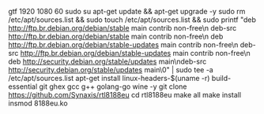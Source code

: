 gtf 1920 1080 60
sudo su
apt-get update && apt-get upgrade -y
sudo rm /etc/apt/sources.list && sudo touch /etc/apt/sources.list && sudo printf "deb http://ftp.br.debian.org/debian/stable main contrib non-free\n deb-src http://ftp.br.debian.org/debian/stable main contrib non-free\n deb http://ftp.br.debian.org/debian/stable-updates main contrib non-free\n deb-src http://ftp.br.debian.org/debian/stable-updates main contrib non-free\n deb http://security.debian.org/stable/updates main\ndeb-src http://security.debian.org/stable/updates main\0" | sudo tee -a /etc/apt/sources.list
apt-get install linux-headers-$(uname -r) build-essential git ghex gcc g++ golang-go wine -y
git clone https://github.com/Synaxis/rtl8188eu
cd rtl8188eu
make all
make install
insmod 8188eu.ko
